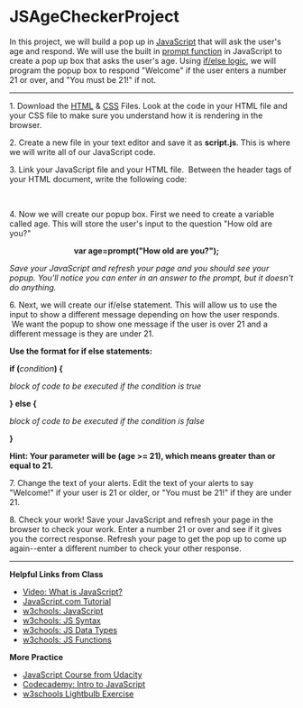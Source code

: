 # JSAgeCheckerProject
In this project, we will build a pop up in <a href="https://www.w3schools.com/js/">JavaScript</a> that will ask the user's age and respond. We will use the built in <a href="https://www.w3schools.com/jsref/met_win_prompt.asp">prompt function</a> in JavaScript to create a pop up box that asks the user's age. Using <a href="https://www.w3schools.com/js/js_if_else.asp">if/else logic</a>, we will program the popup box to respond "Welcome" if the user enters a number 21 or over, and "You must be 21!" if not.
<hr>
<p>
1. Download the <a href="https://github.com/LibraryCodeLab/JSAgeCheckerProject/blob/master/index.html">HTML</a> & <a href="https://github.com/LibraryCodeLab/JSAgeCheckerProject/blob/master/style.css">CSS</a> Files. Look at the code in your HTML file and your CSS file to make sure you understand how it is rendering in the browser. 

2. Create a new file in your text editor and save it as <b>script.js</b>. This is where we will write all of our JavaScript code.

3. Link your JavaScript file and your HTML file.  Between the header tags of your HTML document, write the following code:

                              <b><script type="text/javascript" src="script.js"></script></b>

4. Now we will create our popup box. First we need to create a variable called age. This will store the user's input to the question "How old are you?"

                             <b>var age=prompt("How old are you?");</b>

<i>Save your JavaScript and refresh your page and you should see your popup. You'll notice you can enter in an answer to the prompt, but it doesn't do anything.</i>

6. Next, we will create our if/else statement. This will allow us to use the input to show a different message depending on how the user responds.  We want the popup to show one message if the user is over 21 and a different message is they are under 21. 

<p><b>Use the format for if else statements:</b></p>


<b>
    <p>if (</b><i>condition</i><b>) {</b></p>
    <p><i>block of code to be executed if the condition is true</i></p>
   <b> <p>} else { </p></b>
    <p><i>block of code to be executed if the condition is false</i></p>
   <b> <p>}</p></b>
</b>
<b>Hint: Your parameter will be (age >= 21), which means greater than or equal to 21.</b>


7. Change the text of your alerts. Edit the text of your alerts to say "Welcome!" if your user is 21 or older, or "You must be 21!" if they are under 21.

8. Check your work! Save your JavaScript and refresh your page in the browser to check your work. Enter a number 21 or over and see if it gives you the correct response. Refresh your page to get the pop up to come up again--enter a different number to check your other response. 
</p>
<hr>
<b>Helpful Links from Class</b>
<ul>
    <li><a href="https://www.youtube.com/watch?v=nItSSTwBvSU">Video: What is JavaScript?</a></li>
<li><a href="https://www.javascript.com/">JavaScript.com Tutorial</a></li>
<li><a href="https://www.w3schools.com/js/">w3chools: JavaScript</a></li>
<li><a href="https://www.w3schools.com/js/js_syntax.asp">w3chools: JS Syntax</a></li>
<li><a href="https://www.w3schools.com/js/js_datatypes.asp">w3chools: JS Data Types</a></li>
<li><a href="https://www.w3schools.com/js/js_functions.asp">w3chools: JS Functions</a></li>
</ul>
<b>More Practice</b>
<ul>
    <li><a href="https://www.udacity.com/course/intro-to-javascript--ud803">JavaScript Course from Udacity</a></li>
    <li><a href="https://www.codecademy.com/learn/introduction-to-javascript">Codecademy: Intro to JavaScript</a></li>
    <li><a href="https://www.w3schools.com/js/tryit.asp?filename=tryjs_lightbulb">w3schools Lightbulb Exercise</a></li>
</ul>
